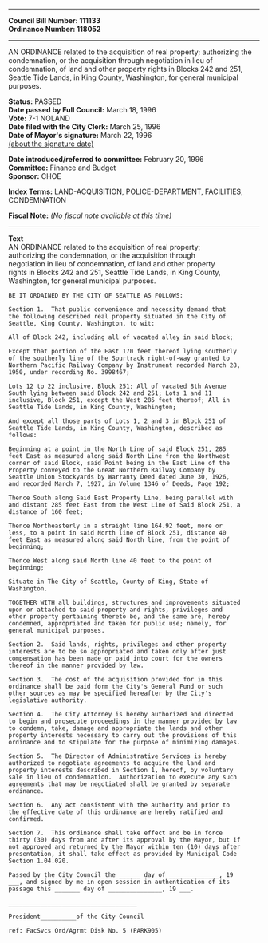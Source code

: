 * * * * *  
  
**Council Bill Number: [](#h0)[](#h2)111133**   
**Ordinance Number: 118052**  
  
* * * * *  
  
AN ORDINANCE related to the acquisition of real property; authorizing the condemnation, or the acquisition through negotiation in lieu of condemnation, of land and other property rights in Blocks 242 and 251, Seattle Tide Lands, in King County, Washington, for general municipal purposes.  
  
**Status:** PASSED   
**Date passed by Full Council:** March 18, 1996   
**Vote:** 7-1 NOLAND   
**Date filed with the City Clerk:** March 25, 1996   
**Date of Mayor's signature:** March 22, 1996   
[(about the signature date)](/~public/approvaldate.htm)   
  
  
**Date introduced/referred to committee:** February 20, 1996   
**Committee:** Finance and Budget   
**Sponsor:** CHOE   
  
**Index Terms:** LAND-ACQUISITION, POLICE-DEPARTMENT, FACILITIES, CONDEMNATION  
  
**Fiscal Note:** *(No fiscal note available at this time)*  
  
* * * * *  
  
**Text**  
    AN ORDINANCE related to the acquisition of real property;  
    authorizing the condemnation, or the acquisition through  
    negotiation in lieu of condemnation, of land and other property  
    rights in Blocks 242 and 251, Seattle Tide Lands, in King County,  
    Washington, for general municipal purposes.  
  
    BE IT ORDAINED BY THE CITY OF SEATTLE AS FOLLOWS:  
  
    Section 1.  That public convenience and necessity demand that  
    the following described real property situated in the City of  
    Seattle, King County, Washington, to wit:  
  
    All of Block 242, including all of vacated alley in said block;  
  
    Except that portion of the East 170 feet thereof lying southerly  
    of the southerly line of the Spurtrack right-of-way granted to  
    Northern Pacific Railway Company by Instrument recorded March 28,  
    1950, under recording No. 3998467;  
  
    Lots 12 to 22 inclusive, Block 251; All of vacated 8th Avenue  
    South lying between said Block 242 and 251; Lots 1 and 11  
    inclusive, Block 251, except the West 285 feet thereof; All in  
    Seattle Tide Lands, in King County, Washington;  
  
    And except all those parts of Lots 1, 2 and 3 in Block 251 of  
    Seattle Tide Lands, in King County, Washington, described as  
    follows:  
  
    Beginning at a point in the North Line of said Block 251, 285  
    feet East as measured along said North Line from the Northwest  
    corner of said Block, said Point being in the East Line of the  
    Property conveyed to the Great Northern Railway Company by  
    Seattle Union Stockyards by Warranty Deed dated June 30, 1926,  
    and recorded March 7, 1927, in Volume 1346 of Deeds, Page 192;  
  
    Thence South along Said East Property Line, being parallel with  
    and distant 285 feet East from the West Line of Said Block 251, a  
    distance of 160 feet;  
  
    Thence Northeasterly in a straight line 164.92 feet, more or  
    less, to a point in said North line of Block 251, distance 40  
    feet East as measured along said North line, from the point of  
    beginning;  
  
    Thence West along said North line 40 feet to the point of  
    beginning;  
  
    Situate in The City of Seattle, County of King, State of  
    Washington.  
  
    TOGETHER WITH all buildings, structures and improvements situated  
    upon or attached to said property and rights, privileges and  
    other property pertaining thereto be, and the same are, hereby  
    condemned, appropriated and taken for public use; namely, for  
    general municipal purposes.  
  
    Section 2.  Said lands, rights, privileges and other property  
    interests are to be so appropriated and taken only after just  
    compensation has been made or paid into court for the owners  
    thereof in the manner provided by law.  
  
    Section 3.  The cost of the acquisition provided for in this  
    ordinance shall be paid form the City's General Fund or such  
    other sources as may be specified hereafter by the City's  
    legislative authority.  
  
    Section 4.  The City Attorney is hereby authorized and directed  
    to begin and prosecute proceedings in the manner provided by law  
    to condemn, take, damage and appropriate the lands and other  
    property interests necessary to carry out the provisions of this  
    ordinance and to stipulate for the purpose of minimizing damages.  
  
    Section 5.  The Director of Administrative Services is hereby  
    authorized to negotiate agreements to acquire the land and  
    property interests described in Section 1, hereof, by voluntary  
    sale in lieu of condemnation.  Authorization to execute any such  
    agreements that may be negotiated shall be granted by separate  
    ordinance.  
  
    Section 6.  Any act consistent with the authority and prior to  
    the effective date of this ordinance are hereby ratified and  
    confirmed.  
  
    Section 7.  This ordinance shall take effect and be in force  
    thirty (30) days from and after its approval by the Mayor, but if  
    not approved and returned by the Mayor within ten (10) days after  
    presentation, it shall take effect as provided by Municipal Code  
    Section 1.04.020.  
  
    Passed by the City Council the ______ day of ______________, 19  
    ___, and signed by me in open session in authentication of its  
    passage this _______ day of _______________, 19 ___.  
  
    ____________________________________  
  
    President__________of the City Council  
  
    ref: FacSvcs Ord/Agrmt Disk No. 5 (PARK905)  
